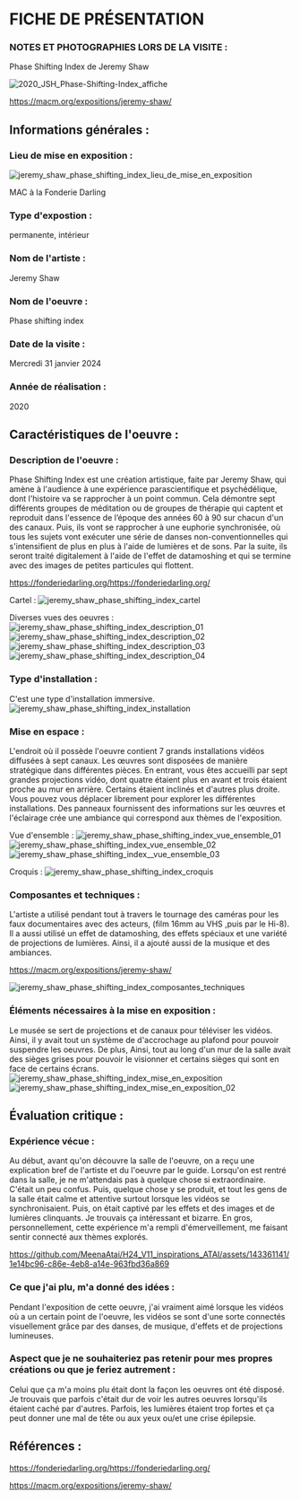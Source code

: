 # FICHE DE PRÉSENTATION


### NOTES ET PHOTOGRAPHIES LORS DE LA VISITE : 
Phase Shifting Index de Jeremy Shaw 

![2020_JSH_Phase-Shifting-Index_affiche](https://github.com/MeenaAtai/H24_V11_inspirations_ATAI/assets/143361141/35fdf524-bc33-4cbe-a13d-75667a526485)

https://macm.org/expositions/jeremy-shaw/

## Informations générales :

### Lieu de mise en exposition :
![jeremy_shaw_phase_shifting_index_lieu_de_mise_en_exposition](https://github.com/MeenaAtai/H24_V11_inspirations_ATAI/assets/143361141/e5775c7e-1f21-4ad3-9e9a-56cf11ec1312)

MAC à la Fonderie Darling

### Type d'expostion :
permanente, intérieur

### Nom de l'artiste :
Jeremy Shaw

### Nom de l'oeuvre :
Phase shifting index

### Date de la visite :
Mercredi 31 janvier 2024

### Année de réalisation :
2020


## Caractéristiques de l'oeuvre :

### Description de l'oeuvre :
Phase Shifting Index est une création artistique, faite par Jeremy Shaw, qui amène à l'audience à une expérience parascientifique et psychédélique, dont l'histoire va se rapprocher à un point commun. Cela démontre sept différents groupes de méditation ou de groupes de thérapie qui captent et reproduit dans l'essence de l’époque des années 60 à 90 sur chacun d'un des canaux. Puis, ils vont se rapprocher à une euphorie synchronisée, où tous les sujets vont exécuter une série de danses non-conventionnelles qui s'intensifient de plus en plus à l'aide de lumières et de sons. Par la suite, ils seront traité digitalement à l'aide de l'effet de datamoshing et qui se termine avec des images de petites particules qui flottent.

https://fonderiedarling.org/https://fonderiedarling.org/

Cartel :
![jeremy_shaw_phase_shifting_index_cartel](https://github.com/MeenaAtai/H24_V11_inspirations_ATAI/assets/143361141/03f00b31-ab93-42bb-9acb-0a093ed2f571)

Diverses vues des oeuvres :
![jeremy_shaw_phase_shifting_index_description_01](https://github.com/MeenaAtai/H24_V11_inspirations_ATAI/assets/143361141/40837058-4ffe-4712-a18c-afd46dd201bb)
![jeremy_shaw_phase_shifting_index_description_02](https://github.com/MeenaAtai/H24_V11_inspirations_ATAI/assets/143361141/6480e5a2-6599-49f7-a65b-0ffce1846c60)
![jeremy_shaw_phase_shifting_index_description_03](https://github.com/MeenaAtai/H24_V11_inspirations_ATAI/assets/143361141/476962f7-1195-41e4-a0e0-5fe04daf3ca6)
![jeremy_shaw_phase_shifting_index_description_04](https://github.com/MeenaAtai/H24_V11_inspirations_ATAI/assets/143361141/33cbd6b6-6227-43f2-a023-4a8b06e46ffc)



### Type d'installation :
C'est une type d'installation immersive.
![jeremy_shaw_phase_shifting_index_installation](https://github.com/MeenaAtai/H24_V11_inspirations_ATAI/assets/143361141/0db72da6-08d6-4df0-ad7b-b91d1f4fca8b)

### Mise en espace :
L'endroit où il possède l'oeuvre contient 7 grands installations vidéos diffusées à sept canaux. Les œuvres sont disposées de manière stratégique dans différentes pièces. En entrant, vous êtes accueilli par sept grandes projections vidéo, dont quatre étaient plus en avant et trois étaient proche au mur en arrière. Certains étaient inclinés et d'autres plus droite. Vous pouvez vous déplacer librement pour explorer les différentes installations. Des panneaux fournissent des informations sur les œuvres et l'éclairage crée une ambiance qui correspond aux thèmes de l'exposition.

Vue d'ensemble :
![jeremy_shaw_phase_shifting_index_vue_ensemble_01](https://github.com/MeenaAtai/H24_V11_inspirations_ATAI/assets/143361141/31bda402-66be-4137-a6e5-9d12d479ae7c)
![jeremy_shaw_phase_shifting_index_vue_ensemble_02](https://github.com/MeenaAtai/H24_V11_inspirations_ATAI/assets/143361141/22f4ea13-8b7d-4642-9e65-1fab9d04a0d5)
![jeremy_shaw_phase_shifting_index__vue_ensemble_03](https://github.com/MeenaAtai/H24_V11_inspirations_ATAI/assets/143361141/7d370781-1f2a-4277-bda3-7fa3fd3f4f47)

Croquis :
![jeremy_shaw_phase_shifting_index_croquis](https://github.com/MeenaAtai/H24_V11_inspirations_ATAI/assets/143361141/5d8b5ab9-6d6c-45ec-9dae-7c31fab7a684)

### Composantes et techniques :
L'artiste a utilisé pendant tout à travers le tournage des caméras pour les faux documentaires avec des acteurs, (film 16mm au VHS ,puis par le Hi-8). Il a aussi utilisé un effet de datamoshing, des effets spéciaux et une variété de projections de lumières. Ainsi, il a ajouté aussi de la musique et des ambiances.

https://macm.org/expositions/jeremy-shaw/

![jeremy_shaw_phase_shifting_index_composantes_techniques](https://github.com/MeenaAtai/H24_V11_inspirations_ATAI/assets/143361141/196a8fd8-5980-4f12-9ece-50f0f73181f7)

### Éléments nécessaires à la mise en exposition :
Le musée se sert de projections et de canaux pour téléviser les vidéos. Ainsi, il y avait tout un système de d'accrochage au plafond pour pouvoir suspendre les oeuvres. De plus, Ainsi, tout au long d'un mur de la salle avait des sièges grises pour pouvoir le visionner et certains sièges qui sont en face de certains écrans.
![jeremy_shaw_phase_shifting_index_mise_en_exposition](https://github.com/MeenaAtai/H24_V11_inspirations_ATAI/assets/143361141/f2c4f3a3-1397-4087-88ad-3c5ea9307ab2)
![jeremy_shaw_phase_shifting_index_mise_en_exposition_02](https://github.com/MeenaAtai/H24_V11_inspirations_ATAI/assets/143361141/f39e2cf0-c8d0-4a7b-90c3-7449ba1f26c6)


## Évaluation critique :

### Expérience vécue :
Au début, avant qu'on découvre la salle de l'oeuvre, on a reçu une explication bref de l'artiste et du l'oeuvre par le guide. Lorsqu'on est rentré dans la salle, je ne m'attendais pas à quelque chose si extraordinaire. C'était un peu confus. Puis, quelque chose y se produit, et tout les gens de la salle était calme et attentive surtout lorsque les vidéos se synchronisaient. Puis, on était captivé par les effets et des images et de lumières clinquants. Je trouvais ça intéressant et bizarre. En gros, personnellement, cette expérience m'a rempli d'émerveillement, me faisant sentir connecté aux thèmes explorés.


https://github.com/MeenaAtai/H24_V11_inspirations_ATAI/assets/143361141/1e14bc96-c86e-4eb8-a14e-963fbd36a869


### Ce que j'ai plu, m'a donné des idées :
Pendant l'exposition de cette oeuvre, j'ai vraiment aimé lorsque les vidéos où a un certain point de l'oeuvre, les vidéos se sont d'une sorte connectés visuellement grâce par des danses, de musique, d'effets et de projections lumineuses.

### Aspect que je ne souhaiteriez pas retenir pour mes propres créations ou que je feriez autrement :
Celui que ça m'a moins plu était dont la façon les oeuvres ont été disposé. Je trouvais que parfois c'était dur de voir les autres oeuvres lorsqu'ils étaient caché par d'autres. Parfois, les lumières étaient trop fortes et ça peut donner une mal de tête ou aux yeux ou/et une crise épilepsie.

## Références :


https://fonderiedarling.org/https://fonderiedarling.org/

https://macm.org/expositions/jeremy-shaw/
